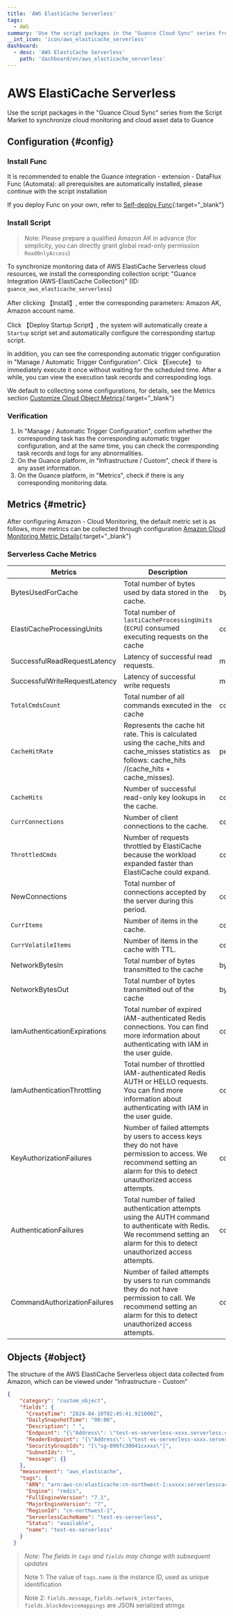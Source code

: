 ```yaml
---
title: 'AWS ElastiCache Serverless'
tags: 
  - AWS
summary: 'Use the script packages in the "Guance Cloud Sync" series from the Script Market to synchronize cloud monitoring and cloud asset data to Guance'
__int_icon: 'icon/aws_elasticache_serverless'
dashboard:
  - desc: 'AWS ElastiCache Serverless'
    path: 'dashboard/en/aws_elasticache_serverless'
---
```



<!-- markdownlint-disable MD025 -->
# AWS ElastiCache Serverless
<!-- markdownlint-enable -->


Use the script packages in the "Guance Cloud Sync" series from the Script Market to synchronize cloud monitoring and cloud asset data to Guance


## Configuration {#config}

### Install Func

It is recommended to enable the Guance integration - extension - DataFlux Func (Automata): all prerequisites are automatically installed, please continue with the script installation

If you deploy Func on your own, refer to [Self-deploy Func](https://func.guance.com/doc/script-market-guance-integration/){:target="_blank"}



### Install Script

> Note: Please prepare a qualified Amazon AK in advance (for simplicity, you can directly grant global read-only permission `ReadOnlyAccess`)

To synchronize monitoring data of AWS ElastiCache Serverless cloud resources, we install the corresponding collection script: "Guance Integration (AWS-ElastiCache Collection)" (ID: `guance_aws_elasticache_serverless`)

After clicking 【Install】, enter the corresponding parameters: Amazon AK, Amazon account name.

Click 【Deploy Startup Script】, the system will automatically create a `Startup` script set and automatically configure the corresponding startup script.

In addition, you can see the corresponding automatic trigger configuration in "Manage / Automatic Trigger Configuration". Click 【Execute】 to immediately execute it once without waiting for the scheduled time. After a while, you can view the execution task records and corresponding logs.

We default to collecting some configurations, for details, see the Metrics section [Customize Cloud Object Metrics](https://func.guance.com/doc/script-market-guance-aws-cloudwatch/){:target="_blank"}


### Verification

1. In "Manage / Automatic Trigger Configuration", confirm whether the corresponding task has the corresponding automatic trigger configuration, and at the same time, you can check the corresponding task records and logs for any abnormalities.
2. On the Guance platform, in "Infrastructure / Custom", check if there is any asset information.
3. On the Guance platform, in "Metrics", check if there is any corresponding monitoring data.

## Metrics {#metric}
After configuring Amazon - Cloud Monitoring, the default metric set is as follows, more metrics can be collected through configuration [Amazon Cloud Monitoring Metric Details](https://docs.aws.amazon.com/en_us/AmazonElastiCache/latest/red-ug/serverless-metrics.html){:target="_blank"}

### Serverless Cache Metrics
|Metrics |Description |Unit|
| -- | -- | -- |
|BytesUsedForCache | Total number of bytes used by data stored in the cache.|bytes|
|ElastiCacheProcessingUnits|Total number of `lastiCacheProcessingUnits` (`ECPU`) consumed executing requests on the cache|count|
|SuccessfulReadRequestLatency|Latency of successful read requests.|microseconds|
|SuccessfulWriteRequestLatency|Latency of successful write requests|microseconds|
|`TotalCmdsCount`|Total number of all commands executed in the cache|count|
|`CacheHitRate`|Represents the cache hit rate. This is calculated using the cache_hits and cache_misses statistics as follows: cache_hits /(cache_hits + cache_misses).|percentage|
|`CacheHits`|Number of successful read-only key lookups in the cache.|count|
|`CurrConnections`|Number of client connections to the cache.|count|
|`ThrottledCmds`|Number of requests throttled by ElastiCache because the workload expanded faster than ElastiCache could expand.|count|
|NewConnections|Total number of connections accepted by the server during this period.|count|
|`CurrItems`|Number of items in the cache.|count|
|`CurrVolatileItems`|Number of items in the cache with TTL.|count|
|NetworkBytesIn|Total number of bytes transmitted to the cache|bytes|
|NetworkBytesOut|Total number of bytes transmitted out of the cache|bytes|
|IamAuthenticationExpirations|Total number of expired IAM-authenticated Redis connections. You can find more information about authenticating with IAM in the user guide.|count|
|IamAuthenticationThrottling|Total number of throttled IAM-authenticated Redis AUTH or HELLO requests. You can find more information about authenticating with IAM in the user guide.|count|
|KeyAuthorizationFailures|Number of failed attempts by users to access keys they do not have permission to access. We recommend setting an alarm for this to detect unauthorized access attempts.|count|
|AuthenticationFailures|Total number of failed authentication attempts using the AUTH command to authenticate with Redis. We recommend setting an alarm for this to detect unauthorized access attempts.|count|
|CommandAuthorizationFailures|Number of failed attempts by users to run commands they do not have permission to call. We recommend setting an alarm for this to detect unauthorized access attempts.|count|

## Objects {#object}

The structure of the AWS ElastiCache Serverless object data collected from Amazon, which can be viewed under "Infrastructure - Custom"

```json
{
    "category": "custom_object",
    "fields": {
      "CreateTime": "2024-04-10T02:45:41.921000Z",
      "DailySnapshotTime": "00:00",
      "Description": " ",
      "Endpoint": "{\"Address\": \"test-es-serverless-xxxx.serverless.cnw1.cache.amazonaws.com.cn\", \"Port\": 6379}",
      "ReaderEndpoint": "{\"Address\": \"test-es-serverless-xxxx.serverless.cnw1.cache.amazonaws.com.cn\", \"Port\": 6380}",
      "SecurityGroupIds": "[\"sg-099fc30041cxxxx\"]",
      "SubnetIds": "",
      "message": {}
    },
    "measurement": "aws_elasticache",
    "tags": {
      "ARN": "arn:aws-cn:elasticache:cn-northwest-1:xxxxx:serverlesscache:test-es-serverless",
      "Engine": "redis",
      "FullEngineVersion": "7.1",
      "MajorEngineVersion": "7",
      "RegionId": "cn-northwest-1",
      "ServerlessCacheName": "test-es-serverless",
      "Status": "available",
      "name": "test-es-serverless"
    }
  }
```

> *Note: The fields in `tags` and `fields` may change with subsequent updates*
>
> Note 1: The value of `tags.name` is the instance ID, used as unique identification
>
> Note 2: `fields.message`, `fields.network_interfaces`, `fields.blockdevicemappings` are JSON serialized strings